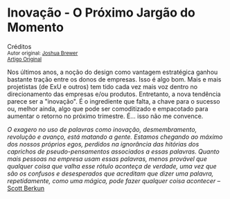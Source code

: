 Inovação - O Próximo Jargão do Momento
======================================
Créditos<br/>
<small>Autor original: [Joshua Brewer](http://52weeksofux.com/)<br/>[Artigo Original](http://52weeksofux.com/post/722549884/innovation-the-next-great-buzzword)</small>

Nos últimos anos, a noção do design como vantagem estratégica ganhou bastante tração entre os donos de empresas. Isso é algo bom. Mais e mais projetistas (de ExU e outros) tem tido cada vez mais voz dentro no direcionamento das empresas e/ou produtos. Entretanto, a nova tendência parece ser a "inovação". É o ingrediente que falta, a chave para o sucesso ou, melhor ainda, algo que pode ser comoditizado e empacotado para aumentar o retorno no próximo trimestre. É... isso não me convence.

*O exagero no uso de palavras como inovação, desmembramento, revolução e avanço, está matando a gente. Estamos chegando ao máximo dos nossos próprios egos, perdidos na ignorância das hitórias dos caprichos de pseudo-pensamentos associados a essas palavras. Quanto mais pessoas na empresa usam essas palavras, menos provável que qualquer coisa que valha esse rótulo aconteça de verdade, uma vez que são os confusos e desesperados que acreditam que dizer uma palavra, repetidamente, como uma mágica, pode fazer qualquer coisa acontecer* &ndash; [Scott Berkun](http://ideas.economist.com/content/stop-saying-innovation-scott-berkun)